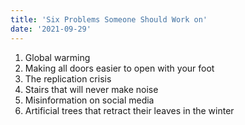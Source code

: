 ```yaml
---
title: 'Six Problems Someone Should Work on'
date: '2021-09-29'
---
```


1. Global warming
2. Making all doors easier to open with your foot
3. The replication crisis
4. Stairs that will never make noise
5. Misinformation on social media
6. Artificial trees that retract their leaves in the winter